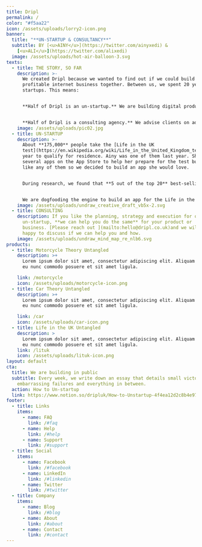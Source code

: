 ```yaml
---
title: Dripl
permalink: /
color: "#f5aa22"
icon: /assets/uploads/lorry2-icon.png
banner:
  title: "**UN-STARTUP & CONSULTANCY**"
  subtitle: BY [<u>AINY</u>](https://twitter.com/ainyxedi) &
    [<u>ALI</u>](https://twitter.com/alixedi)
  image: /assets/uploads/hot-air-balloon-3.svg
texts:
  - title: THE STORY, SO FAR
    description: >-
      We created Dripl because we wanted to find out if we could build a
      profitable internet business together. Between us, we spent 20 years at
      startups. This means:


      **Half of Dripl is an un-startup.** We are building digital products but we are not seeking hockey stick growth, looking for venture capital or working 100-hour weeks.


      **Half of Dripl is a consulting agency.** We advise clients on adopting Lean Startup principles in the enterprise. This helps us fund the un-startup, but we are also very good at this.
    image: /assets/uploads/pic02.jpg
  - title: UN-STARTUP
    description: >-
      About **175,000** people take the [Life in the UK
      test](https://en.wikipedia.org/wiki/Life_in_the_United_Kingdom_test) every
      year to qualify for residence. Ainy was one of them last year. She tried
      several apps on the App Store to help her prepare for the test but didn't
      like any of them so we decided to build an app she would love.


      During research, we found that **5 out of the top 20** best-selling apps on the App Store were for test-preparation so we took a step back & built an engine that transforms a spreadsheet of multiple-choice questions into a beautiful, singing-and-dancing test-preparation app for the iPhone.


      We are dogfooding the engine to build an app for the Life in the UK test. This will be followed by more test-preparation apps until we feel we have something reproducible. At this point, we might launch the engine as a **no-code solution for building test-preparation apps.**
    image: /assets/uploads/undraw_creative_draft_vb5x-2.svg
  - title: CONSULTING
    description: If you like the planning, strategy and execution for our
      un-startup, **we can help you do the same** for your product or
      business. [Please reach out ](mailto:hello@dripl.co.uk)and we will be
      happy to discuss if we can help you and how.
    image: /assets/uploads/undraw_mind_map_re_nlb6.svg
products:
  - title: Motorcycle Theory Untangled
    description: >+
      Lorem ipsum dolor sit amet, consectetur adipiscing elit. Aliquam at ipsum
      eu nunc commodo posuere et sit amet ligula.

    link: /motorcycle
    icon: /assets/uploads/motorcycle-icon.png
  - title: Car Theory Untangled
    description: >+
      Lorem ipsum dolor sit amet, consectetur adipiscing elit. Aliquam at ipsum
      eu nunc commodo posuere et sit amet ligula.

    link: /car
    icon: /assets/uploads/car-icon.png
  - title: Life in the UK Untangled
    description: >
      Lorem ipsum dolor sit amet, consectetur adipiscing elit. Aliquam at ipsum
      eu nunc commodo posuere et sit amet ligula.
    link: /lituk
    icon: /assets/uploads/lituk-icon.png
layout: default
cta:
  title: We are building in public
  subtitle: Every week, we write down an essay that details small victories,
    embarrassing failures and everything in between.
  action: How to Un-startup
  link: https://www.notion.so/dripluk/How-to-Unstartup-4f4ea12d2c8b4e97be3fce5667a08d17
footer:
  - title: Links
    items:
      - name: FAQ
        link: /#faq
      - name: Help
        link: /#help
      - name: Support
        link: /#support
  - title: Social
    items:
      - name: Facebook
        link: /#facebook
      - name: LinkedIn
        link: /#linkedin
      - name: Twitter
        link: /#twitter
  - title: Company
    items:
      - name: Blog
        link: /#blog
      - name: About
        link: /#about
      - name: Contact
        link: /#contact
---
```

